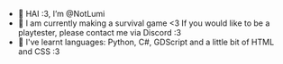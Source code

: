 - 🩷 HAI :3, I’m @NotLumi
- 🩷 I am currently making a survival game <3 If you would like to be a playtester, please contact me via Discord :3
- 🩷 I've learnt languages: Python, C#, GDScript and a little bit of HTML and CSS :3
